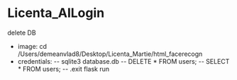 # Licenta_AILogin
delete DB
- image: cd /Users/demeanvlad8/Desktop/Licenta_Martie/html_facerecogn
- credentials:
  -- sqlite3 database.db
  -- DELETE * FROM users;
  -- SELECT * FROM users;
  -- .exit
flask run 
